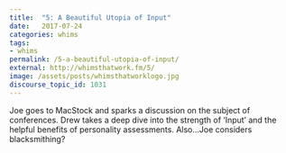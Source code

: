 ```yaml
---
title:  "5: A Beautiful Utopia of Input"
date:   2017-07-24
categories: whims
tags:
- whims
permalink: /5-a-beautiful-utopia-of-input/
external: http://whimsthatwork.fm/5/
image: /assets/posts/whimsthatworklogo.jpg
discourse_topic_id: 1031
---
```

Joe goes to MacStock and sparks a discussion on the subject of conferences. Drew takes a deep dive into the strength of ‘Input’ and the helpful benefits of personality assessments. Also…Joe considers blacksmithing?
<!--more-->